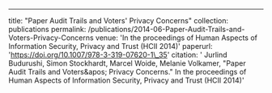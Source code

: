 ---
title: "Paper Audit Trails and Voters&apos; Privacy Concerns"
collection: publications
permalink: /publications/2014-06-Paper-Audit-Trails-and-Voters-Privacy-Concerns
venue: 'In the proceedings of Human Aspects of Information Security, Privacy and Trust (HCII 2014)'
paperurl: 'https://doi.org/10.1007/978-3-319-07620-1\_35'
citation: ' Jurlind Budurushi,  Simon Stockhardt,  Marcel Woide,  Melanie Volkamer, &quot;Paper Audit Trails and Voters&amp;apos; Privacy Concerns.&quot; In the proceedings of Human Aspects of Information Security, Privacy and Trust (HCII 2014)'